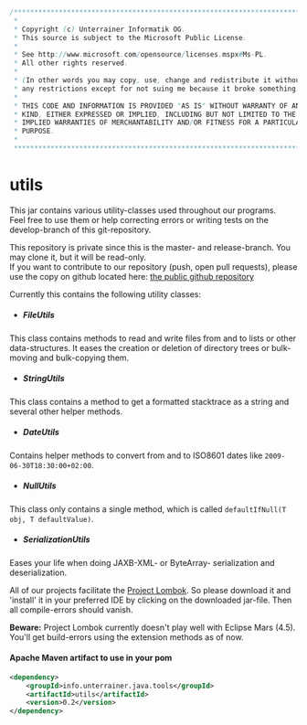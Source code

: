 ```java
/**************************************************************************
 * 
 * Copyright (c) Unterrainer Informatik OG.
 * This source is subject to the Microsoft Public License.
 * 
 * See http://www.microsoft.com/opensource/licenses.mspx#Ms-PL.
 * All other rights reserved.
 * 
 * (In other words you may copy, use, change and redistribute it without
 * any restrictions except for not suing me because it broke something.)
 * 
 * THIS CODE AND INFORMATION IS PROVIDED "AS IS" WITHOUT WARRANTY OF ANY
 * KIND, EITHER EXPRESSED OR IMPLIED, INCLUDING BUT NOT LIMITED TO THE
 * IMPLIED WARRANTIES OF MERCHANTABILITY AND/OR FITNESS FOR A PARTICULAR
 * PURPOSE.
 * 
 ***************************************************************************/
```
 
# utils

This jar contains various utility-classes used throughout our programs.  
Feel free to use them or help correcting errors or writing tests on the develop-branch of this git-repository.  

This repository is private since this is the master- and release-branch. You may clone it, but it will be read-only.  
If you want to contribute to our repository (push, open pull requests), please use the copy on github located here: [the public github repository][github]

Currently this contains the following utility classes:

* ##### FileUtils  
This class contains methods to read and write files from and to lists or other data-structures. It eases the creation or deletion of directory trees or bulk-moving and bulk-copying them.
* ##### StringUtils  
This class contains a method to get a formatted stacktrace as a string and several other helper methods.
* ##### DateUtils
Contains helper methods to convert from and to ISO8601 dates like `2009-06-30T18:30:00+02:00`.
* ##### NullUtils
This class only contains a single method, which is called `defaultIfNull(T obj, T defaultValue)`.
* ##### SerializationUtils
Eases your life when doing JAXB-XML- or ByteArray- serialization and deserialization. 

All of our projects facilitate the [Project Lombok][lombok]. So please download it and 'install' it in your preferred IDE by clicking on the downloaded jar-file. Then all compile-errors should vanish.  

**Beware:** Project Lombok currently doesn't play well with Eclipse Mars (4.5). You'll get build-errors using the extension methods as of now.

#### Apache Maven artifact to use in your pom
```xml
<dependency>
    <groupId>info.unterrainer.java.tools</groupId>
    <artifactId>utils</artifactId>
    <version>0.2</version>
</dependency>
```

[lombok]: https://projectlombok.org
[github]: https://github.com/UnterrainerInformatik/java